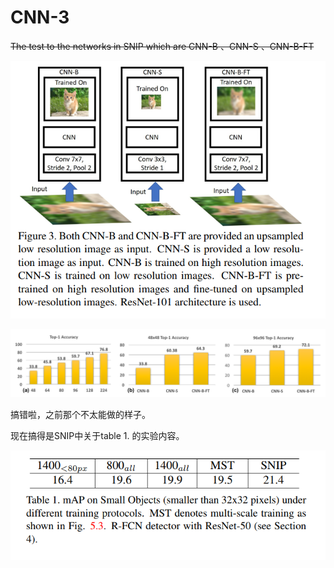 # CNN-3
~~The test to the networks in SNIP which are CNN-B 、CNN-S 、CNN-B-FT~~

![](./pic/1.png)

![](./pic/2.png)

搞错啦，之前那个不太能做的样子。

现在搞得是SNIP中关于table 1. 的实验内容。

![](./pic/3.png)